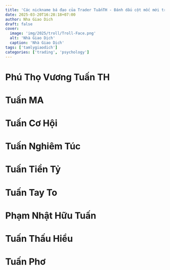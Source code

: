 ```yaml
---
title: 'Các nickname bá đạo của Trader TuấnTH - Đánh dấu cột mốc mới trong sự nghiệp trading - Phiên bản Troll v1.0'
date: 2025-03-20T16:28:18+07:00
author: Nha Giao Dich
draft: false
cover:
  image: 'img/2025/troll/Troll-Face.png'
  alt: 'Nhà Giao Dịch'
  caption: 'Nhà Giao Dịch'
tags: ['tamlygiaodich']
categories: ['trading', 'psychology']
---
```


# Phú Thọ Vương Tuấn TH

# Tuấn MA

# Tuấn Cơ Hội

# Tuấn Nghiêm Túc

# Tuấn Tiền Tỷ

# Tuấn Tay To

# Phạm Nhật Hữu Tuấn

# Tuấn Thấu Hiểu

# Tuấn Phơ